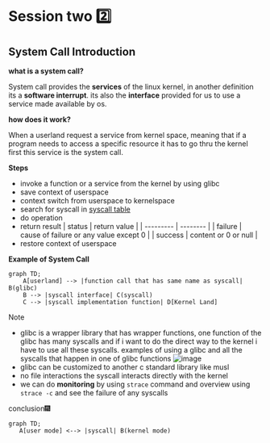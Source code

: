 # Session two 2️⃣
## System Call Introduction
  **what is a system call?**

  System call provides the **services** of the linux kernel, in another definition its a **software interrupt**. its also the **interface** provided for us to use a service made available by os.

   **how does it work?**

  When a userland request a service from kernel space, meaning that if a program needs to access a specific resource it has to go thru the kernel first
this service is the system call.

 **Steps**
- invoke a function or a service from the kernel by using glibc 
- save context of userspace 
- context switch from userspace to kernelspace
- search for syscall in [syscall table](https://filippo.io/linux-syscall-table/)
- do operation
- return result
  | status | return value |
  | --------- | -------- |
  | failure | cause of failure or any value except 0 |
  | success | content or 0 or null |
- restore context of userspace

**Example of System Call**
```mermaid
graph TD;
    A[userland] --> |function call that has same name as syscall| B(glibc)
    B --> |syscall interface| C(syscall)
    C --> |syscall implementation function| D[Kernel Land]

```


>[!note]
>* glibc is a wrapper library that has wrapper functions, one function of the glibc has many syscalls and if i want to do the direct way to the kernel i have to use all these syscalls. examples of using a glibc and all the syscalls that happen in one of glibc functions
>![image](https://github.com/Reemaa828/Linux_11_5/assets/112731236/f9592e0c-c233-400c-882a-6ee400ecdef2)
>* glibc can be customized to another c standard library like musl
>* no file interactions the syscall interacts directly with the kernel
>* we can do **monitoring** by using `strace` command and overview using `strace -c` and see the failure of any syscalls



conclusion🎆
 ```mermaid
graph TD;
    A[user mode] <--> |syscall| B(kernel mode)
```

    
    
    
  
